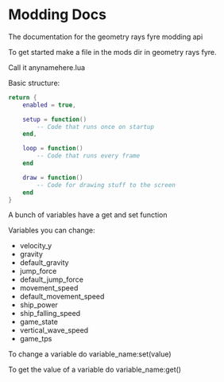 # Modding Docs
The documentation for the geometry rays fyre modding api

To get started make a file in the mods dir in geometry rays fyre.

Call it anynamehere.lua

Basic structure:

```lua
return {
    enabled = true,

    setup = function()
        -- Code that runs once on startup
    end,

    loop = function()
        -- Code that runs every frame
    end

    draw = function()
        -- Code for drawing stuff to the screen
    end
}
```

A bunch of variables have a get and set function

Variables you can change:

- velocity_y
- gravity
- default_gravity
- jump_force
- default_jump_force
- movement_speed
- default_movement_speed
- ship_power
- ship_falling_speed
- game_state
- vertical_wave_speed
- game_tps

To change a variable do variable_name:set(value)

To get the value of a variable do variable_name:get()
